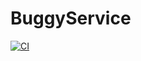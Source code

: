 # BuggyService

[![CI](https://github.com/GreyRuler/BuggyService/actions/workflows/main.yml/badge.svg?branch=main)](https://github.com/GreyRuler/BuggyService/actions/workflows/main.yml)
